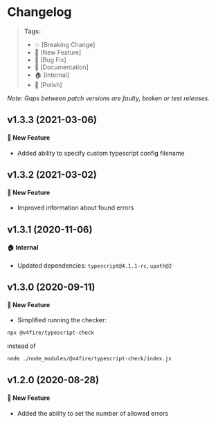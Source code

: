 Changelog
=========

> **Tags:**
> - :boom:       [Breaking Change]
> - :rocket:     [New Feature]
> - :bug:        [Bug Fix]
> - :memo:       [Documentation]
> - :house:      [Internal]
> - :nail_care:  [Polish]

_Note: Gaps between patch versions are faulty, broken or test releases._

## v1.3.3 (2021-03-06)

#### :rocket: New Feature

* Added ability to specify custom typescript config filename

## v1.3.2 (2021-03-02)

#### :rocket: New Feature

* Improved information about found errors

## v1.3.1 (2020-11-06)

#### :house: Internal

* Updated dependencies: `typescript@4.1.1-rc`, `upath@2`

## v1.3.0 (2020-09-11)

#### :rocket: New Feature

* Simplified running the checker:

```bash
npx @v4fire/typescript-check
```

instead of

```bash
node ./node_modules/@v4fire/typescript-check/index.js
```

## v1.2.0 (2020-08-28)

#### :rocket: New Feature

* Added the ability to set the number of allowed errors
